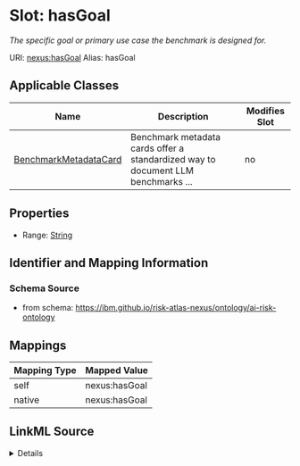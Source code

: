 

# Slot: hasGoal


_The specific goal or primary use case the benchmark is designed for._





URI: [nexus:hasGoal](https://ibm.github.io/risk-atlas-nexus/ontology/hasGoal)
Alias: hasGoal

<!-- no inheritance hierarchy -->





## Applicable Classes

| Name | Description | Modifies Slot |
| --- | --- | --- |
| [BenchmarkMetadataCard](BenchmarkMetadataCard.md) | Benchmark metadata cards offer a standardized way to document LLM benchmarks ... |  no  |







## Properties

* Range: [String](String.md)





## Identifier and Mapping Information







### Schema Source


* from schema: https://ibm.github.io/risk-atlas-nexus/ontology/ai-risk-ontology




## Mappings

| Mapping Type | Mapped Value |
| ---  | ---  |
| self | nexus:hasGoal |
| native | nexus:hasGoal |




## LinkML Source

<details>
```yaml
name: hasGoal
description: The specific goal or primary use case the benchmark is designed for.
from_schema: https://ibm.github.io/risk-atlas-nexus/ontology/ai-risk-ontology
rank: 1000
alias: hasGoal
domain_of:
- BenchmarkMetadataCard
range: string

```
</details>
